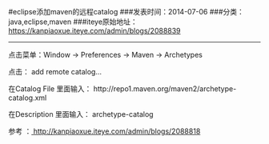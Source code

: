 #eclipse添加maven的远程catalog
###发表时间：2014-07-06
###分类：java,eclipse,maven
###iteye原始地址：<a href="https://kanpiaoxue.iteye.com/admin/blogs/2088839" target="_blank">https://kanpiaoxue.iteye.com/admin/blogs/2088839</a>

---

<div class="iteye-blog-content-contain" style="font-size: 14px;"> 
 <p>点击菜单：Window -&gt; Preferences -&gt; Maven -&gt;&nbsp;Archetypes</p> 
 <p>点击： add remote catalog...</p> 
 <p>在Catalog File 里面输入：&nbsp;http://repo1.maven.org/maven2/archetype-catalog.xml</p> 
 <p>在Description 里面输入： archetype-catalog</p> 
 <p>参考 ：<a href="/admin/blogs/2088818">&nbsp;http://kanpiaoxue.iteye.com/admin/blogs/2088818</a></p> 
</div>